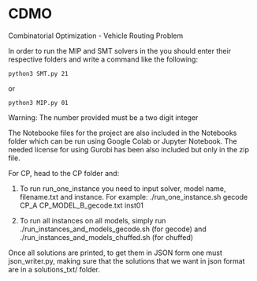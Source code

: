 # CDMO
Combinatorial Optimization - Vehicle Routing Problem


In order to run the MIP and SMT solvers in the you should enter their respective folders and write a command like the following:

    python3 SMT.py 21 

or

    python3 MIP.py 01 


Warning: The number provided must be a two digit integer


The Notebooke files for the project are also included in the Notebooks folder which can be run using Google Colab or Jupyter Notebook. The needed license for using Gurobi has been also included but only in the zip file.

For CP, head to the CP folder and:

1. To run run_one_instance you need to input solver, model name, filename.txt and instance. For example:  ./run_one_instance.sh gecode CP_A CP_MODEL_B_gecode.txt inst01

2. To run all instances on all models, simply run ./run_instances_and_models_gecode.sh (for gecode) and ./run_instances_and_models_chuffed.sh (for chuffed)

Once all solutions are printed, to get them in JSON form one must json_writer.py, making sure that the solutions that we want in json format are in a solutions_txt/ folder. 


